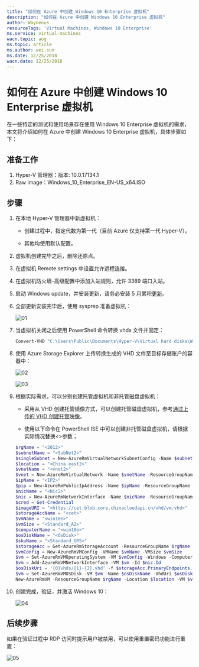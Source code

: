 ```yaml
---
title: "如何在 Azure 中创建 Windows 10 Enterprise 虚拟机"
description: "如何在 Azure 中创建 Windows 10 Enterprise 虚拟机"
author: Waynenus
resourceTags: 'Virtual Machines, Windows 10 Enterprise'
ms.service: virtual-machines
wacn.topic: aog
ms.topic: article
ms.author: wei.sun
ms.date: 12/25/2018
wacn.date: 12/25/2018
---
```


# 如何在 Azure 中创建 Windows 10 Enterprise 虚拟机

在一些特定的测试和使用场景存在使用 Windows 10 Enterprise 虚拟机的需求，本文将介绍如何在 Azure 中创建 Windows 10 Enterprise 虚拟机，具体步骤如下：

## 准备工作

1. Hyper-V 管理器：版本: 10.0.17134.1
2. Raw image：Windows_10_Enterprise_EN-US_x64.ISO

## 步骤

1. 在本地 Hyper-V 管理器中新虚拟机：

    * 创建过程中，指定代数为第一代（目前 Azure 仅支持第一代 Hyper-V）。

    * 其他均使用默认配置。

2. 虚拟机创建完毕之后，删除还原点。

3. 在虚拟机 Remote settings 中设置允许远程连接。

4. 在虚拟机防火墙-高级配置中添加入站规则，允许 3389 端口入站。

5. 启动 Windows update，并安装更新，请务必安装 5 月累积[更新](https://portal.msrc.microsoft.com/zh-cn/security-guidance/advisory/CVE-2018-0886)。

6. 全部更新安装完毕后，使用 sysprep 准备虚拟机：

    ![01](media/aog-virtual-machines-howto-create-windows-10-enterprise/01.jpg "01")

7. 当虚拟机关闭之后使用 PowerShell 命令转换 vhdx 文件并固定：

    ```powershell
    Convert-VHD "C:\Users\Public\Documents\Hyper-V\Virtual hard disks\Win10.vhdx" -DestinationPath "C:\Users\Public\Documents\Hyper-V\Virtual hard disks\vm.vhd" -VHDType Fixed
    ````

8. 使用 Azure Storage Explorer 上传转换生成的 VHD 文件至目标存储账户的容器中：

    ![02](media/aog-virtual-machines-howto-create-windows-10-enterprise/02.jpg "02")

    ![03](media/aog-virtual-machines-howto-create-windows-10-enterprise/03.jpg "03")

9. 根据实际需求，可以分别创建托管虚拟机和非托管磁盘虚拟机：

    * 采用从 VHD 创建托管镜像方式，可以创建托管磁盘虚拟机，参考[通过上传的 VHD 创建托管映像](https://docs.azure.cn/zh-cn/virtual-machines/windows/upload-generalized-managed#create-a-managed-image-from-the-uploaded-vhd)。

    * 使用以下命令在 PowerShell ISE 中可以创建非托管磁盘虚拟机，请根据实际情况替换<>参数；

    ```powershell
    $rgName = "<2012>"
    $subnetName = "<SubNet2>"
    $singleSubnet = New-AzureRmVirtualNetworkSubnetConfig -Name $subnetName -AddressPrefix 10.0.0.0/24
    $location = "<China east2>"
    $vnetName = "<vnet2>"
    $vnet = New-AzureRmVirtualNetwork -Name $vnetName -ResourceGroupName $rgName -Location $location -AddressPrefix 10.0.0.0/16 -Subnet $singleSubnet
    $ipName = "<IP2>"
    $pip = New-AzureRmPublicIpAddress -Name $ipName -ResourceGroupName $rgName -Location $location -AllocationMethod Dynamic
    $nicName = "<Nic2>"
    $nic = New-AzureRmNetworkInterface -Name $nicName -ResourceGroupName $rgName -Location $location -SubnetId $vnet.Subnets[0].Id -PublicIpAddressId $pip.Id
    $cred = Get-Credential
    $imageURI = "<https://cet.blob.core.chinacloudapi.cn/vhd/vm.vhd>"
    $storageAccName = "<cet>"
    $vmName = "<win10e>"
    $vmSize = "<Standard_A2>"
    $computerName = "<win10e>"
    $osDiskName = "<OsDisk>"
    $skuName = "<Standard_GRS>"
    $storageAcc = Get-AzureRmStorageAccount -ResourceGroupName $rgName -AccountName $storageAccName
    $vmConfig = New-AzureRmVMConfig -VMName $vmName -VMSize $vmSize
    $vm = Set-AzureRmVMOperatingSystem -VM $vmConfig -Windows -ComputerName $computerName -Credential $cred
    $vm = Add-AzureRmVMNetworkInterface -VM $vm -Id $nic.Id
    $osDiskUri = '{0}vhds/{1}-{2}.vhd' -f $storageAcc.PrimaryEndpoints.Blob.ToString(),  $vmName.ToLower(), $osDiskName
    $vm = Set-AzureRmVMOSDisk -VM $vm -Name $osDiskName -VhdUri $osDiskUri -CreateOption fromImage -SourceImageUri $imageURI -Windows
    New-AzureRmVM -ResourceGroupName $rgName -Location $location -VM $vm
    ```

10. 创建完成，验证，并激活 Windows 10：

    ![04](media/aog-virtual-machines-howto-create-windows-10-enterprise/04.jpg "04")

## 后续步骤

如果在验证过程中 RDP 访问时提示用户被禁用，可以使用重置密码功能进行重置：

![05](media/aog-virtual-machines-howto-create-windows-10-enterprise/05.jpg "05")
